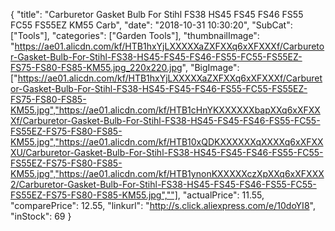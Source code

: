 {
	"title": "Carburetor Gasket Bulb For Stihl FS38 HS45 FS45 FS46 FS55 FC55 FS55EZ KM55 Carb",
	"date": "2018-10-31 10:30:20",
	"SubCat": ["Tools"],
	"categories": ["Garden Tools"],
	"thumbnailImage": "https://ae01.alicdn.com/kf/HTB1hxYjLXXXXXaZXFXXq6xXFXXXf/Carburetor-Gasket-Bulb-For-Stihl-FS38-HS45-FS45-FS46-FS55-FC55-FS55EZ-FS75-FS80-FS85-KM55.jpg_220x220.jpg",
	"BigImage": ["https://ae01.alicdn.com/kf/HTB1hxYjLXXXXXaZXFXXq6xXFXXXf/Carburetor-Gasket-Bulb-For-Stihl-FS38-HS45-FS45-FS46-FS55-FC55-FS55EZ-FS75-FS80-FS85-KM55.jpg","https://ae01.alicdn.com/kf/HTB1cHnYKXXXXXXbapXXq6xXFXXXf/Carburetor-Gasket-Bulb-For-Stihl-FS38-HS45-FS45-FS46-FS55-FC55-FS55EZ-FS75-FS80-FS85-KM55.jpg","https://ae01.alicdn.com/kf/HTB10xQDKXXXXXXqXXXXq6xXFXXXU/Carburetor-Gasket-Bulb-For-Stihl-FS38-HS45-FS45-FS46-FS55-FC55-FS55EZ-FS75-FS80-FS85-KM55.jpg","https://ae01.alicdn.com/kf/HTB1ynonKXXXXXczXpXXq6xXFXXX2/Carburetor-Gasket-Bulb-For-Stihl-FS38-HS45-FS45-FS46-FS55-FC55-FS55EZ-FS75-FS80-FS85-KM55.jpg",""],
	"actualPrice": 11.55,
	"comparePrice": 12.55,
	"linkurl": "http://s.click.aliexpress.com/e/10doYI8",
	"inStock": 69
}
